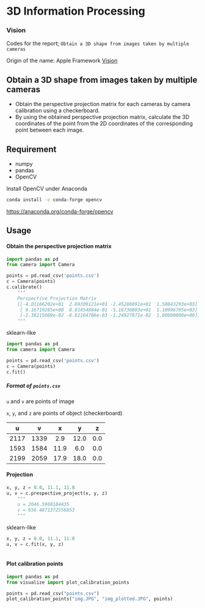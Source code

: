 # 3D Information Processing
### Vision
Codes for the report; `Obtain a 3D shape from images taken by multiple cameras`

Origin of the name: Apple Framework [Vision](https://developer.apple.com/documentation/vision)

## Obtain a 3D shape from images taken by multiple cameras
- Obtain the perspective projection matrix for each cameras by camera calibration using a checkerboard.
- By using the obtained perspective projection matrix, calculate the 3D coordinates of the point from the 2D coordinates of the corresponding point between each image.

## Requirement
- numpy
- pandas
- OpenCV

Install OpenCV under Anaconda
```bash
conda install -c conda-forge opencv
```
https://anaconda.org/conda-forge/opencv

## Usage
#### Obtain the perspective projection matrix

```python
import pandas as pd
from camera import Camera

points = pd.read_csv('points.csv')
c = Camera(points)
c.calibrate()
    """
    Perspective Projection Matrix
    [[-4.01166202e+01  2.69309121e+01 -2.45286091e+01  1.58043293e+03]
     [ 9.16710285e+00  8.81454884e-01 -5.16736803e+01  1.10996705e+03]
     [-1.38215069e-02 -6.82164706e-03 -1.24927871e-02  1.00000000e+00]]
    """
```

sklearn-like
 ```python
import pandas as pd
from camera import Camera

points = pd.read_csv('points.csv')
c = Camera(points)
c.fit()
```

##### Format of `points.csv`
`u` and `v` are points of image

`x`, `y`, and `z` are points of object (checkerboard)

|   u  |   v  |   x  |   y  |  z  |
|:----:|:----:|:----:|:----:|:---:|
| 2117 | 1339 |  2.9 | 12.0 | 0.0 |
| 1593 | 1584 | 11.9 |  6.0 | 0.0 |
| 2199 | 2059 | 17.9 | 18.0 | 0.0 |

#### Projection

```python
x, y, z = 0.0, 11.1, 11.8
u, v = c.prespective_project(x, y, z)
    """
    u = 2046.5960184435
    v = 656.4871372556853
    """
```

sklearn-like
```python
x, y, z = 0.0, 11.1, 11.8
u, v = c.fit(x, y, z)
    
```

#### Plot calibration points
```python
import pandas as pd
from visualize import plot_calibration_points

points = pd.read_csv("points.csv")
plot_calibration_points("img.JPG", "img_plotted.JPG", points)
```